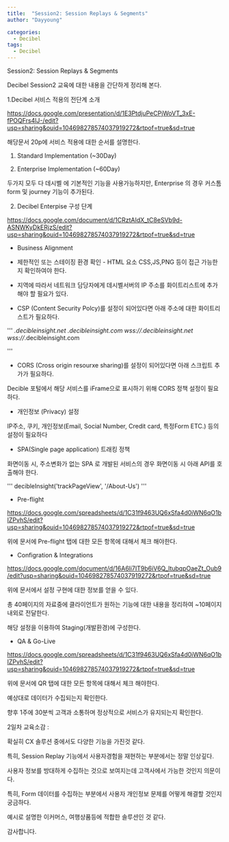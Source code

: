 ```yaml
---
title:  "Session2: Session Replays & Segments"
author: "Dayyoung"

categories:
  - Decibel
tags:
  - Decibel
---
```


<script src="https://code.jquery.com/jquery-1.12.4.min.js"></script>
<script> 

$(function(){
  $('img').click(function(e) {
      // prevents the default action of the link's click-event ('e'), above
      e.preventDefault();
      var img_to_load = $(this)[0].src,
          imgWindow = window.open(img_to_load, 'imgWindow');
  });
})

</script>

Session2: Session Replays & Segments

Decibel Session2 교육에 대한 내용을 간단하게 정리해 본다.

1.Decibel 서비스 적용의 전단계 소개

https://docs.google.com/presentation/d/1E3PtdjuPeCPjWoVT_3xE-fPOQFrs4lJ-/edit?usp=sharing&ouid=104698278574037919272&rtpof=true&sd=true

해당문서 20p에 서비스 적용에 대한 순서를 설명한다.

1. Standard Implementation (~30Day) 

2. Enterprise Implementation (~60Day)


두가지 모두 다 데시벨 에 기본적인 기능을 사용가능하지만, Enterprise 의 경우 커스톰 form 및 journey 기능이 추가된다.

2. Decibel Enterpise 구성 단계

https://docs.google.com/document/d/1CRztAIdX_tC8eSVb9d-ASNWKyDkERjzS/edit?usp=sharing&ouid=104698278574037919272&rtpof=true&sd=true

 - Business Alignment

  - 제한적인 또는 스테이징 환경 확인 - HTML 요소 CSS,JS,PNG 등이 접근 가능한지 확인하여야 한다.

  - 지역에 따라서 네트워크 담당자에게 데시벨서버의 IP 주소를 화이트리스트에 추가해야 할 필요가 있다.

  - CSP (Content Security Polcy)를 설정이 되어있다면 아래 주소에 대한 화이트리스트가 필요하다.

'''
  *.decibleinsight.net
  *.decibleinsight.com
  wss://*.decibleinsight.net
  wss://*.decibleinsight.com

'''
 
  - CORS (Cross origin resourxe sharing)를 설정이 되어있다면 아래 스크립트 추가가 필요하다.

   Decible 포털에서 해당 서비스를 iFrame으로 표시하기 위해 CORS 정책 설정이 필요하다.

   - 개인정보 (Privacy) 설정

   IP주소, 쿠키, 개인정보(Email, Social Number, Credit card, 특정Form ETC.) 등의 설정이 필요하다

   - SPA(Single page application) 트래킹 정책

   화면이동 시, 주소변화가 없는 SPA 로 개발된 서비스의 경우 화면이동 시 아래 API를 호출해야 한다.

   '''
   decibleInsight('trackPageView', '/About-Us')
   '''

 - Pre-flight

 https://docs.google.com/spreadsheets/d/1C31f9463UQ6xSfa4d0iWN6qO1bIZPvhS/edit?usp=sharing&ouid=104698278574037919272&rtpof=true&sd=true

 위에 문서에 Pre-flight 탭에 대한 모든 항목에 대해서 체크 해야한다.

- Configration & Integrations

https://docs.google.com/document/d/16A6li7IT9b6iV6Q_ltubqpOaeZt_Oub9/edit?usp=sharing&ouid=104698278574037919272&rtpof=true&sd=true

위에 문서에서 설정 구현에 대한 정보를 얻을 수 있다.

총 40페이지의 자료중에 클라이언트가 원하는 기능에 대한 내용을 정리하여 ~10페이지 내외로 전달한다.

해당 설정을 이용하여 Staging(개발환경)에 구성한다.

- QA & Go-Live

 https://docs.google.com/spreadsheets/d/1C31f9463UQ6xSfa4d0iWN6qO1bIZPvhS/edit?usp=sharing&ouid=104698278574037919272&rtpof=true&sd=true

 위에 문서에 QR 탭에 대한 모든 항목에 대해서 체크 해야한다.

 예상대로 데이터가 수집되는지 확인한다.

 향후 1주에 30분씩 고객과 소통하며 정상적으로 서비스가 유지되는지 확인한다.


2일차 교육소감 :

확실히 CX 솔루션 중에서도 다양한 기능을 가진것 같다.

특히, Session Replay 기능에서 사용자경험을 재현하는 부분에서는 정말 인상깊다. 

사용자 정보를 방대하게 수집하는 것으로 보여지는데 고객사에서 가능한 것인지 의문이다.

특히, Form 데이터를 수집하는 부분에서 사용자 개인정보 문제를 어떻게 해결할 것인지 궁금하다.

예시로 설명한 이커머스, 여행상품등에 적합한 솔루션인 것 같다.

감사합니다.